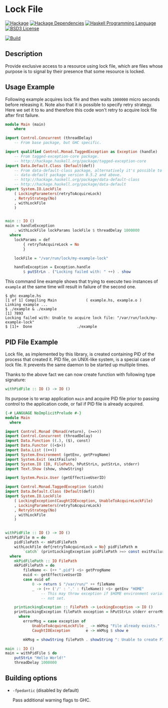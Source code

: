 Lock File
=========

[![Hackage](http://img.shields.io/hackage/v/lock-file.svg)][Hackage: lock-file]
[![Hackage Dependencies](https://img.shields.io/hackage-deps/v/lock-file.svg)](http://packdeps.haskellers.com/reverse/lock-file)
[![Haskell Programming Language](https://img.shields.io/badge/language-Haskell-blue.svg)][Haskell.org]
[![BSD3 License](http://img.shields.io/badge/license-BSD3-brightgreen.svg)][tl;dr Legal: BSD3]

[![Build](https://travis-ci.org/trskop/lock-file.svg)](https://travis-ci.org/trskop/lock-file)


Description
-----------

Provide exclusive access to a resource using lock file, which are files whose
purpose is to signal by their presence that some resource is locked.


Usage Example
-------------

Following example acquires lock file and then waits `1000000` micro seconds
before releasing it. Note also that it is possible to specify retry strategy.
Here we set it to `No` and therefore this code won't retry to acquire lock file
after first failure.

```Haskell
module Main (main)
    where

import Control.Concurrent (threadDelay)
    -- From base package, but GHC specific.

import qualified Control.Monad.TaggedException as Exception (handle)
    -- From tagged-exception-core package.
    -- http://hackage.haskell.org/package/tagged-exception-core
import Data.Default.Class (Default(def))
    -- From data-default-class package, alternatively it's possible to use
    -- data-default package version 0.5.2 and above.
    -- http://hackage.haskell.org/package/data-default-class
    -- http://hackage.haskell.org/package/data-default
import System.IO.LockFile
    ( LockingParameters(retryToAcquireLock)
    , RetryStrategy(No)
    , withLockFile
    )


main :: IO ()
main = handleException
    . withLockFile lockParams lockFile $ threadDelay 1000000
  where
    lockParams = def
        { retryToAcquireLock = No
        }

    lockFile = "/var/run/lock/my-example-lock"

    handleException = Exception.handle
        $ putStrLn . ("Locking failed with: " ++) . show
```

This command line example shows that trying to execute two instances of
`example` at the same time will result in failure of the second one.

```
$ ghc example.hs
[1 of 1] Compiling Main             ( example.hs, example.o )
Linking example ...
$ ./example & ./example
[1] 7893
Locking failed with: Unable to acquire lock file: "/var/run/lock/my-example-lock"
$ [1]+  Done                    ./example
```

PID File Example
----------------

Lock file, as implemented by this library, is created containing PID of the
process that created it. PID file, on UNIX-like system, is a special case of
lock file. It prevents the same daemon to be started up multiple times.

Thanks to the above fact we can now create function with following type
signature:

```Haskell
withPidFile :: IO () -> IO ()
```

Its purpose is to wrap application `main` and acquire PID file prior to passing
control to the application code, or fail if PID file is already acquired.

```Haskell
{-# LANGUAGE NoImplicitPrelude #-}
module Main
  where

import Control.Monad (Monad(return), (>=>))
import Control.Concurrent (threadDelay)
import Data.Function ((.), ($), const)
import Data.Functor ((<$>))
import Data.List ((++))
import System.Environment (getEnv, getProgName)
import System.Exit (exitFailure)
import System.IO (IO, FilePath, hPutStrLn, putStrLn, stderr)
import Text.Show (show, showString)

import System.Posix.User (getEffectiveUserID)

import Control.Monad.TaggedException (catch)
import Data.Default.Class (Default(def))
import System.IO.LockFile
    ( LockingException(CaughtIOException, UnableToAcquireLockFile)
    , LockingParameters(retryToAcquireLock)
    , RetryStrategy(No)
    , withLockFile
    )


withPidFile :: IO () -> IO ()
withPidFile m = do
    pidFilePath <- mkPidFilePath
    withLockFile def{retryToAcquireLock = No} pidFilePath m
        `catch` (printLockingException pidFilePath >=> const exitFailure)
  where
    mkPidFilePath :: IO FilePath
    mkPidFilePath = do
        fileName <- (++ ".pid") <$> getProgName
        euid <- getEffectiveUserID
        case euid of
            0 -> return $ "/var/run/" ++ fileName
            _ -> (++ ('/' : '.' : fileName)) <$> getEnv "HOME"
                -- This may throw exception if $HOME environment varialbe is
                -- not set.

    printLockingException :: FilePath -> LockingException -> IO ()
    printLockingException filePath exception = hPutStrLn stderr errorMsg
      where
        errorMsg = case exception of
            UnableToAcquireLockFile _ -> mkMsg "File already exists."
            CaughtIOException       e -> mkMsg $ show e

        mkMsg = showString filePath . showString ": Unable to create PID file: "

main :: IO ()
main = withPidFile $ do
    putStrLn "Hello World!"
    threadDelay 1000000
```


Building options
----------------

* `-fpedantic` (disabled by default)

  Pass additional warning flags to GHC.



[Hackage: lock-file]:
  https://hackage.haskell.org/package/lock-file
  "Hackage: lock-file"
[Haskell.org]:
  http://www.haskell.org
  "The Haskell Programming Language"
[tl;dr Legal: BSD3]:
  https://tldrlegal.com/license/bsd-3-clause-license-%28revised%29
  "BSD 3-Clause License (Revised)"
